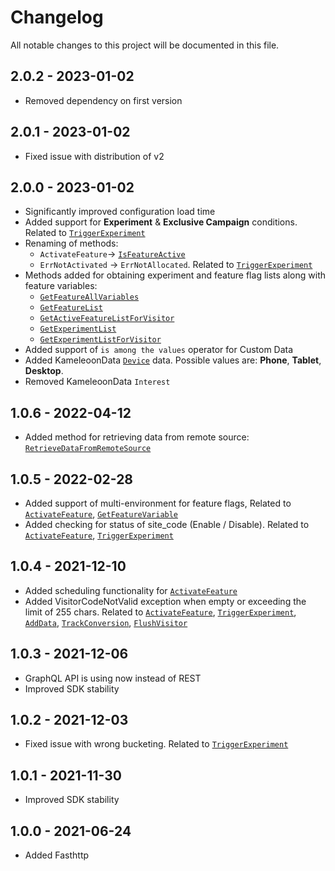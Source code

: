 # Changelog
All notable changes to this project will be documented in this file.

## 2.0.2 - 2023-01-02
* Removed dependency on first version

## 2.0.1 - 2023-01-02
* Fixed issue with distribution of v2

## 2.0.0 - 2023-01-02
* Significantly improved configuration load time
* Added support for **Experiment** & **Exclusive Campaign** conditions. Related to [`TriggerExperiment`](https://developers.kameleoon.com/go-sdk.html#triggerexperiment)
* Renaming of methods:
    - `ActivateFeature`-> [`IsFeatureActive`](https://developers.kameleoon.com/go-sdk.html#IsFeatureActive)
    - `ErrNotActivated` -> `ErrNotAllocated`. Related to [`TriggerExperiment`](https://developers.kameleoon.com/go-sdk.html#triggerexperiment)
* Methods added for obtaining experiment and feature flag lists along with feature variables:
    - [`GetFeatureAllVariables`](https://developers.kameleoon.com/go-sdk.html#GetFeatureAllVariables)
    - [`GetFeatureList`](https://developers.kameleoon.com/go-sdk.html#GetFeatureList)
    - [`GetActiveFeatureListForVisitor`](https://developers.kameleoon.com/go-sdk.html#GetActiveFeatureListForVisitor)
    - [`GetExperimentList`](https://developers.kameleoon.com/go-sdk.html#GetExperimentList)
    - [`GetExperimentListForVisitor`](https://developers.kameleoon.com/go-sdk.html#GetExperimentListForVisitor)
* Added support of `is among the values` operator for Custom Data
* Added KameleoonData [`Device`](https://developers.kameleoon.com/go-sdk.html#device) data. Possible values are: **Phone**, **Tablet**, **Desktop**. 
* Removed KameleoonData `Interest`

## 1.0.6 - 2022-04-12
* Added method for retrieving data from remote source: [`RetrieveDataFromRemoteSource`](https://developers.kameleoon.com/go-sdk.html#retrievedatafromremotesource)

## 1.0.5 - 2022-02-28
* Added support of multi-environment for feature flags, Related to [`ActivateFeature`](https://developers.kameleoon.com/go-sdk.html#activatefeature), [`GetFeatureVariable`](https://developers.kameleoon.com/go-sdk.html#getfeaturevariable)
* Added checking for status of site_code (Enable / Disable). Related to [`ActivateFeature`](https://developers.kameleoon.com/go-sdk.html#activatefeature), [`TriggerExperiment`](https://developers.kameleoon.com/go-sdk.html#triggerexperiment)

## 1.0.4 - 2021-12-10
* Added scheduling functionality for [`ActivateFeature`](https://developers.kameleoon.com/go-sdk.html#activatefeature)
* Added VisitorCodeNotValid exception when empty or exceeding the limit of 255 chars. Related to [`ActivateFeature`](https://developers.kameleoon.com/go-sdk.html#activatefeature), [`TriggerExperiment`](https://developers.kameleoon.com/go-sdk.html#triggerexperiment), [`AddData`](https://developers.kameleoon.com/go-sdk.html#adddata), [`TrackConversion`](https://developers.kameleoon.com/go-sdk.html#trackconversion), [`FlushVisitor`](https://developers.kameleoon.com/go-sdk.html#flush)

## 1.0.3 - 2021-12-06
* GraphQL API is using now instead of REST
* Improved SDK stability

## 1.0.2 - 2021-12-03
* Fixed issue with wrong bucketing. Related to [`TriggerExperiment`](https://developers.kameleoon.com/go-sdk.html#triggerexperiment)

## 1.0.1 - 2021-11-30
* Improved SDK stability

## 1.0.0 - 2021-06-24
* Added Fasthttp
